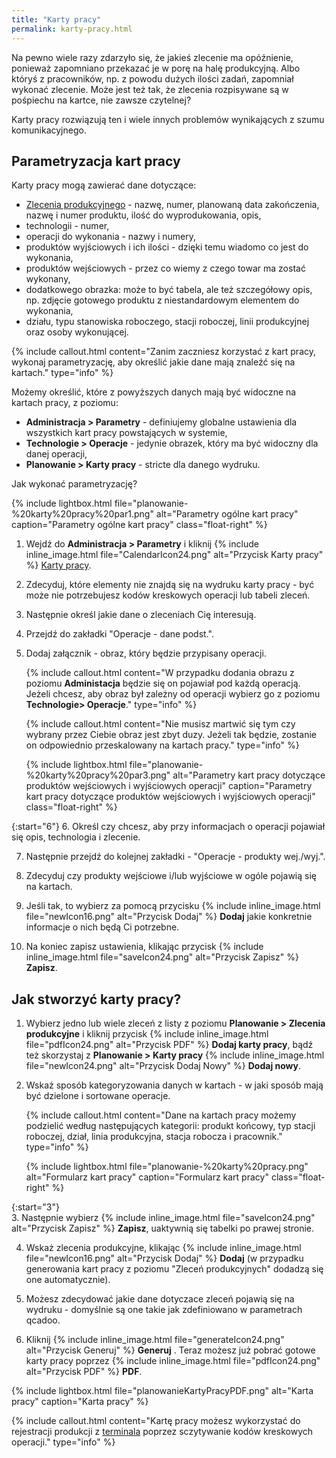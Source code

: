 ```yaml
---
title: "Karty pracy"
permalink: karty-pracy.html 
---
```


Na pewno wiele razy zdarzyło się, że jakieś zlecenie ma opóźnienie, ponieważ zapomniano przekazać je w porę na halę produkcyjną. Albo któryś z pracowników, np. z powodu dużych ilości zadań, zapomniał wykonać zlecenie. Może jest też tak, że zlecenia rozpisywane są w pośpiechu na kartce, nie zawsze czytelnej?

Karty pracy rozwiązują ten i wiele innych problemów wynikających z szumu komunikacyjnego.

## Parametryzacja kart pracy

Karty pracy mogą zawierać dane dotyczące:

- [Zlecenia produkcyjnego](/zlecenia-produkcyjne) - nazwę, numer, planowaną data zakończenia, nazwę i numer produktu, ilość do wyprodukowania, opis,
- technologii -  numer,
- operacji do wykonania - nazwy i numery,
- produktów wyjściowych i ich ilości - dzięki temu wiadomo co jest do wykonania,
- produktów wejściowych - przez co wiemy z czego towar ma zostać wykonany,
- dodatkowego obrazka: może to być tabela, ale też szczegółowy opis, np. zdjęcie gotowego produktu z niestandardowym elementem do wykonania,
- działu, typu stanowiska roboczego, stacji roboczej, linii produkcyjnej oraz osoby wykonującej.

{% include callout.html content="Zanim zaczniesz korzystać z kart pracy, wykonaj parametryzację, aby określić jakie dane mają znaleźć się na kartach." type="info" %}
  
Możemy określić, które z powyższych danych mają być widoczne na kartach pracy, z poziomu:
- **Administracja > Parametry** - definiujemy globalne ustawienia dla wszystkich kart pracy powstających w systemie,
- **Technologie > Operacje** - jedynie obrazek, który ma być widoczny dla danej operacji,
- **Planowanie > Karty pracy** - stricte dla danego wydruku.
  
Jak wykonać parametryzację?

{% include lightbox.html file="planowanie-%20karty%20pracy%20par1.png" alt="Parametry ogólne kart pracy" caption="Parametry ogólne kart pracy" class="float-right" %}

1. Wejdź do **Administracja > Parametry** i kliknij {% include inline_image.html file="CalendarIcon24.png" alt="Przycisk Karty pracy" %} [Karty pracy](/parametry-karty-pracy).  
  
2. Zdecyduj, które elementy nie znajdą się na wydruku karty pracy - być może nie potrzebujesz kodów kreskowych operacji lub tabeli zleceń.

3. Następnie określ jakie dane o zleceniach Cię interesują.

4. Przejdź do zakładki "Operacje - dane podst.".

5. Dodaj załącznik - obraz, który będzie przypisany operacji.

    {% include callout.html content="W przypadku dodania obrazu z poziomu **Administacja** będzie się on pojawiał pod każdą operacją. Jeżeli chcesz, aby obraz był zależny od operacji wybierz go z poziomu **Technologie> Operacje**." type="info" %}

    {% include callout.html content="Nie musisz martwić się tym czy wybrany przez Ciebie obraz jest zbyt duzy. Jeżeli tak będzie, zostanie on odpowiednio przeskalowany na kartach pracy." type="info" %}   

    {% include lightbox.html file="planowanie-%20karty%20pracy%20par3.png" alt="Parametry kart pracy dotyczące produktów wejściowych i wyjściowych operacji" caption="Parametry kart pracy dotyczące produktów wejściowych i wyjściowych operacji" class="float-right" %}

{:start="6"}
6. Określ czy chcesz, aby przy informacjach o operacji pojawiał się opis, technologia i zlecenie.

7. Następnie przejdź do kolejnej zakładki - "Operacje - produkty wej./wyj.".
  
8. Zdecyduj czy produkty wejściowe i/lub wyjściowe w ogóle pojawią się na kartach.  
  
9. Jeśli tak, to wybierz za pomocą przycisku {% include inline_image.html file="newIcon16.png" alt="Przycisk Dodaj" %}  **Dodaj** jakie konkretnie informacje o nich będą Ci potrzebne.   
  
10. Na koniec zapisz ustawienia, klikając przycisk {% include inline_image.html file="saveIcon24.png" alt="Przycisk Zapisz" %} **Zapisz**.

## Jak stworzyć karty pracy?

1. Wybierz jedno lub wiele zleceń z listy z poziomu **Planowanie > Zlecenia produkcyjne** i kliknij przycisk {% include inline_image.html file="pdfIcon24.png" alt="Przycisk PDF" %} **Dodaj karty pracy**,
bądź też skorzystaj z **Planowanie > Karty pracy**  {% include inline_image.html file="newIcon24.png" alt="Przycisk Dodaj Nowy" %} **Dodaj nowy**.
  
2. Wskaż sposób kategoryzowania danych w kartach - w jaki sposób mają być dzielone i sortowane operacje.

    {% include callout.html content="Dane na kartach pracy możemy podzielić według następujących kategorii: produkt końcowy, typ stacji roboczej, dział, linia produkcyjna, stacja robocza i pracownik." type="info" %}

    {% include lightbox.html file="planowanie-%20karty%20pracy.png" alt="Formularz kart pracy" caption="Formularz kart pracy" class="float-right" %}

{:start="3"}  
3. Następnie wybierz {% include inline_image.html file="saveIcon24.png" alt="Przycisk Zapisz" %} **Zapisz**, uaktywnią się tabelki po prawej stronie.

4. Wskaż zlecenia produkcyjne, klikając {% include inline_image.html file="newIcon16.png" alt="Przycisk Dodaj" %} **Dodaj** (w przypadku generowania kart pracy z poziomu "Zleceń produkcyjnych" dodadzą się one automatycznie).  
  
5. Możesz zdecydować jakie dane dotyczace zleceń pojawią się na wydruku - domyślnie są one takie jak zdefiniowano w parametrach qcadoo.  
  
6. Kliknij {% include inline_image.html file="generateIcon24.png" alt="Przycisk Generuj" %} **Generuj** . Teraz możesz już pobrać gotowe karty pracy poprzez {% include inline_image.html file="pdfIcon24.png" alt="Przycisk PDF" %} **PDF**. 

{% include lightbox.html file="planowanieKartyPracyPDF.png" alt="Karta pracy" caption="Karta pracy" %}


{% include callout.html content="Kartę pracy możesz wykorzystać do rejestracji produkcji z [terminala](/terminal) poprzez sczytywanie kodów kreskowych operacji." type="info" %}